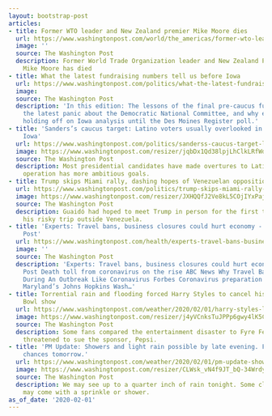 ```yaml
---
layout: bootstrap-post
articles:
- title: Former WTO leader and New Zealand premier Mike Moore dies
  url: https://www.washingtonpost.com/world/the_americas/former-wto-leader-and-new-zealand-premier-mike-moore-dies/2020/02/01/a9ab5886-454a-11ea-99c7-1dfd4241a2fe_story.html
  image: ''
  source: The Washington Post
  description: Former World Trade Organization leader and New Zealand Prime Minister
    Mike Moore has died
- title: What the latest fundraising numbers tell us before Iowa
  url: https://www.washingtonpost.com/politics/what-the-latest-fundraising-numbers-tell-us-before-iowa/2020/02/01/e89eb879-af8e-4a22-9a17-ef20e7039e9e_story.html
  image: 
  source: The Washington Post
  description: 'In this edition: The lessons of the final pre-caucus fundraising quarter,
    the latest panic about the Democratic National Committee, and why everyone is
    holding off on Iowa analysis until the Des Moines Register poll.'
- title: 'Sanders’s caucus target: Latino voters usually overlooked in mostly white
    Iowa'
  url: https://www.washingtonpost.com/politics/sanderss-caucus-target-latino-voters-usually-overlooked-in-mostly-white-iowa/2020/02/01/16a403f4-4503-11ea-aa6a-083d01b3ed18_story.html
  image: https://www.washingtonpost.com/resizer/jqbDx1Qd38lpjLhClkLRfWd7ak0=/1440x0/smart/arc-anglerfish-washpost-prod-washpost.s3.amazonaws.com/public/D56SR4SEQEI6VGOHDX6UEQNC7Y.jpg
  source: The Washington Post
  description: Most presidential candidates have made overtures to Latinos. Sanders’s
    operation has more ambitious goals.
- title: Trump skips Miami rally, dashing hopes of Venezuelan opposition leader Guaidó
  url: https://www.washingtonpost.com/politics/trump-skips-miami-rally-dashing-hopes-of-venezuelan-opposition-leader-guaido/2020/02/01/257fc24e-4541-11ea-b5fc-eefa848cde99_story.html
  image: https://www.washingtonpost.com/resizer/JXHQQfJ2Ve8kL5COjIYxPajaZJo=/1440x0/smart/arc-anglerfish-washpost-prod-washpost.s3.amazonaws.com/public/Q7DKNHSFIUI6VNP4535IJDG6TE.jpg
  source: The Washington Post
  description: Guaidó had hoped to meet Trump in person for the first time during
    his risky trip outside Venezuela.
- title: 'Experts: Travel bans, business closures could hurt economy - Washington
    Post'
  url: https://www.washingtonpost.com/health/experts-travel-bans-business-closures-could-hurt-economy/2020/02/01/cf877f0e-4544-11ea-99c7-1dfd4241a2fe_story.html
  image: ''
  source: The Washington Post
  description: 'Experts: Travel bans, business closures could hurt economy Washington
    Post Death toll from coronavirus on the rise ABC News Why Travel Bans Don’t Work
    During An Outbreak Like Coronavirus Forbes Coronavirus preparation underway at
    Maryland’s Johns Hopkins Wash…'
- title: Torrential rain and flooding forced Harry Styles to cancel his pre-Super
    Bowl show
  url: https://www.washingtonpost.com/weather/2020/02/01/harry-styles-lizzo-storm/
  image: https://www.washingtonpost.com/resizer/j4yVCnksTuJPPp6gwy4lK5C75Jk=/1484x0/arc-anglerfish-washpost-prod-washpost.s3.amazonaws.com/public/7VIGQZSE2AI6VGOHDX6UEQNC7Y.jpg
  source: The Washington Post
  description: Some fans compared the entertainment disaster to Fyre Festival and
    threatened to sue the sponsor, Pepsi.
- title: 'PM Update: Showers and light rain possible by late evening. Far lower rain
    chances tomorrow.'
  url: https://www.washingtonpost.com/weather/2020/02/01/pm-update-showers-light-rain-possible-by-late-evening-far-lower-rain-chances-tomorrow/
  image: https://www.washingtonpost.com/resizer/CLWsk_vN4f9JT_bQ-34WrdyIRSw=/1484x0/arc-anglerfish-washpost-prod-washpost.s3.amazonaws.com/public/L45DT6SHPJDDDPJWGALI3RJZEE.png
  source: The Washington Post
  description: We may see up to a quarter inch of rain tonight. Some cloudiness tomorrow
    may come with a sprinkle or shower.
as_of_date: '2020-02-01'
---
```


